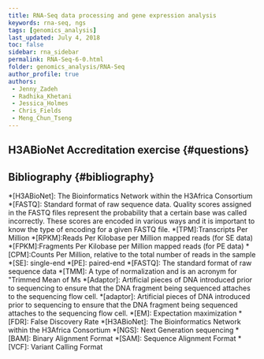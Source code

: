 ```yaml
---
title: RNA-Seq data processing and gene expression analysis
keywords: rna-seq, ngs
tags: [genomics_analysis]
last_updated: July 4, 2018
toc: false
sidebar: rna_sidebar
permalink: RNA-Seq-6-0.html  
folder: genomics_analysis/RNA-Seq
author_profile: true
authors:
 - Jenny_Zadeh
 - Radhika_Khetani
 - Jessica_Holmes
 - Chris_Fields
 - Meng_Chun_Tseng
---
```


## H3ABioNet Accreditation exercise {#questions}

## Bibliography {#bibliography}

[^1]: Robinson, Mark D., and Alicia Oshlack. [A scaling normalization method for differential expression analysis of RNA-seq data.](https://doi.org/10.1186/gb-2010-11-3-r25) Genome biology 11.3 (2010): R25.

[^2]: Trapnell, C., Roberts, A., Goff, L., Pertea, G., Kim, D., Kelley, D. R., ... & Pachter, L. (2012). [Differential gene and transcript expression analysis of RNA-seq experiments with TopHat and Cufflinks.](https://doi.org/10.1038/nprot.2012.016) Nature protocols, 7(3), 562.

[^3]: Love MI, Anders S, Kim V and Huber W. [RNA-Seq workflow: gene-level exploratory analysis and differential expression.](https://doi.org/10.12688/f1000research.7035.2) F1000Research 2016, 4:1070.

[^4]: Law CW, Alhamdoosh M, Su S et al. [RNA-seq analysis is easy as 1-2-3 with limma, Glimma and edgeR.](https://doi.org/10.12688/f1000research.9005.3) F1000Research 2018, 5:1408.

[^5]: Bray, N. L., Pimentel, H., Melsted, P., & Pachter, L. (2016). [Near-optimal probabilistic RNA-seq quantification.](https://doi.org/10.1038/nbt.3519) Nature biotechnology, 34(5), 525.

[^6]: Patro, R., Duggal, G., Love, M. I., Irizarry, R. A., & Kingsford, C. (2017). [Salmon provides fast and bias-aware quantification of transcript expression.](https://doi.org/10.1038/nmeth.4197) Nature methods, 14(4), 417.

[^7]: Andrews, S. (2010). [FastQC: a quality control tool for high throughput sequence data.]( https://www.bioinformatics.babraham.ac.uk/projects/fastqc/)

[^8]: Ewels, P., Magnusson, M., Lundin, S., & Käller, M. (2016). [MultiQC: summarize analysis results for multiple tools and samples in a single report.](https://doi.org/10.1093/bioinformatics/btw354) Bioinformatics, 32(19), 3047-3048.

[^9]: Bolger, A. M., Lohse, M., & Usadel, B. (2014). [Trimmomatic: a flexible trimmer for Illumina sequence data.](https://doi.org/10.1093/bioinformatics/btu170) Bioinformatics, 30(15), 2114-2120.

[^10]: [Trim Galore.](http://www.bioinformatics.babraham.ac.uk/projects/trim_galore/)

[^11]: [BBMap]( https://sourceforge.net/projects/bbmap/)

[^12]: Dodt, M., Roehr, J. T., Ahmed, R., & Dieterich, C. (2012). [FLEXBAR—flexible barcode and adapter processing for next-generation sequencing platforms.](https://doi.org/10.3390/biology1030895 Biology, 1(3), 895-905. )

[^13]: Gordon, A., & Hannon, G. (2010). [Fastx-toolkit. FASTQ/A short-reads pre-processing tools.]( http://hannonlab.cshl.edu/fastx_toolkit.) Unpublished

[^14]: (PRINSEQ) Schmieder, R., & Edwards, R. (2011). [Quality control and preprocessing of metagenomic datasets.](https://doi.org/10.1093/bioinformatics/btr026) Bioinformatics, 27(6), 863-864.

[^15]: Cox, M. P., Peterson, D. A., & Biggs, P. J. (2010). [SolexaQA: At-a-glance quality assessment of Illumina second-generation sequencing data.](https://doi.org/10.1186/1471-2105-11-485) BMC bioinformatics, 11(1), 485.

[^16]: Patro, R., Mount, S. M., & Kingsford, C. (2014). [Sailfish enables alignment-free isoform quantification from RNA-seq reads using lightweight algorithms.](https://doi.org/10.1038/nbt.2862) Nature biotechnology, 32(5), 462.

[^17]: Bray, N. L., Pimentel, H., Melsted, P., & Pachter, L. (2016). [Near-optimal probabilistic RNA-seq quantification.](https://doi.org/10.1038/nbt.3519) Nature biotechnology, 34(5), 525.

[^18]: Patro, R., Duggal, G., Love, M. I., Irizarry, R. A., & Kingsford, C. (2017). [Salmon provides fast and bias-aware quantification of transcript expression.](https://doi.org/10.1038/nmeth.4197) Nature methods, 14(4), 417.

[^19]: Dobin, A., Davis, C. A., Schlesinger, F., Drenkow, J., Zaleski, C., Jha, S., ... & Gingeras, T. R. (2013). [STAR: ultrafast universal RNA-seq aligner.](https://doi.org/10.1093/bioinformatics/bts635) Bioinformatics, 29(1), 15-21.

[^20]: Kim, D., Langmead, B., & Salzberg, S. L. (2015). [HISAT: a fast spliced aligner with low memory requirements.](https://doi.org/10.1038/nmeth.3317) Nature methods, 12(4), 357.

[^21]: Wu, T. D., & Nacu, S. (2010). [Fast and SNP-tolerant detection of complex variants and splicing in short reads.](https://doi.org/10.1093/bioinformatics/btq057) Bioinformatics, 26(7), 873-881.

[^22]: Huang, S., Zhang, J., Li, R., Zhang, W., He, Z., Lam, T. W., ... & Yiu, S. M. (2011). [SOAPsplice: genome-wide ab initio detection of splice junctions from RNA-Seq data.](https://doi.org/10.3389/fgene.2011.00046) Frontiers in genetics, 2, 46.

[^23]: Anders, S., Pyl, P. T., & Huber, W. (2015). [HTSeq—a Python framework to work with high-throughput sequencing data.](https://doi.org/10.1093/bioinformatics/btu638) Bioinformatics, 31(2), 166-169.

[^24]: Liao, Y., Smyth, G. K., & Shi, W. (2013). [featureCounts: an efficient general purpose program for assigning sequence reads to genomic features.](https://doi.org/10.1093/bioinformatics/btt656) Bioinformatics, 30(7), 923-930.

[^25]: (Cufflinks) Trapnell, C., Williams, B. A., Pertea, G., Mortazavi, A., Kwan, G., Van Baren, M. J., ... & Pachter, L. (2010). [Transcript assembly and quantification by RNA-Seq reveals unannotated transcripts and isoform switching during cell differentiation.](https://doi.org/10.1038/nbt.1621) Nature biotechnology, 28(5), 511.

[^26]: Li, H., Handsaker, B., Wysoker, A., Fennell, T., Ruan, J., Homer, N., ... & Durbin, R. (2009). [The sequence alignment/map format and SAMtools.](https://doi.org/10.1093/bioinformatics/btp352) Bioinformatics, 25(16), 2078-2079.

[^27]: [Picard](http://broadinstitute.github.io/picard/)

[^28]: Gentleman, R. C., Carey, V. J., Bates, D. M., Bolstad, B., Dettling, M., Dudoit, S., ... & Hornik, K. (2004). [Bioconductor: open software development for computational biology and bioinformatics.](https://doi.org/10.1186/gb-2004-5-10-r80) Genome biology, 5(10), R80.

[^29]: Soneson, C., Love, M. I., & Robinson, M. D. (2015). [Differential analyses for RNA-seq: transcript-level estimates improve gene-level inferences.](https://doi.org/10.12688/f1000research.7563.2) F1000Research, 4.

[^30]: Gautier L, Cope L, Bolstad BM, Irizarry RA (2004). [affy—analysis of Affymetrix GeneChip data at the probe level.](https://doi.org/10.1093/bioinformatics/btg405) Bioinformatics, 20(3), 307–315. ISSN 1367-4803,

[^31]: Pertea, M., Pertea, G. M., Antonescu, C. M., Chang, T. C., Mendell, J. T., & Salzberg, S. L. (2015). [StringTie enables improved reconstruction of a transcriptome from RNA-seq reads.](https://doi.org/10.1038/nbt.3122) Nature biotechnology, 33(3), 290.

[^32]: Dillies, M. A., Rau, A., Aubert, J., Hennequet-Antier, C., Jeanmougin, M., Servant, N., ... & Guernec, G. (2013). [A comprehensive evaluation of normalization methods for Illumina high-throughput RNA sequencing data analysis.](https://doi.org/10.1093/bib/bbs046) Briefings in bioinformatics, 14(6), 671-683.

[^33]: Anders S, Huber W (2010). [Differential expression analysis for sequence count data.](https://doi.org/ 10.1186/gb-2010-11-10-r106) Genome Biology, 11, R106.

[^34]: Love M.I., Huber W., Anders S. (2014). [Moderated estimation of fold change and dispersion for RNA-seq data with DESeq2.](https://doi.org/10.1186/s13059-014-0550-8) Genome Biology, 15, 550.

[^35]: Robinson MD, McCarthy DJ, Smyth GK (2010). [edgeR: a Bioconductor package for differential expression analysis of digital gene expression data.](https://doi.org/10.1093/bioinformatics/btp616) Bioinformatics, 26(1), 139-140.

[^36]: McCarthy, J. D, Chen, Yunshun, Smyth, K. G (2012). [Differential expression analysis of multifactor RNA-Seq experiments with respect to biological variation.](https://doi.org/10.1093/nar/gks042) Nucleic Acids Research, 40(10), 4288-4297.

[^37]: Benjamini, Y., & Hochberg, Y. (1995). Controlling the false discovery rate: a practical and powerful approach to multiple testing. Journal of the royal statistical society. Series B (Methodological), 289-300.

[^38]: Afgan, E., Baker, D., Batut, B., Van Den Beek, M., Bouvier, D., Čech, M., ... & Guerler, A. (2018). [The Galaxy platform for accessible, reproducible and collaborative biomedical analyses: 2018 update.](https://doi.org/10.1093/nar/gky379) Nucleic acids research, 46(W1), W537-W544.

[^39]: Leek, J.T., & Peng, R. D. (2015). [Reproducible research can still be wrong.](https://doi.org/10.1073/pnas.1421412111) Proceedings of the National Academy of Sciences 112 (6) 1645-1646

[^40]: [Reproducibility in Science: A Guide to enhancing reproducibility in scientific results and writing.](http://ropensci.github.io/reproducibility-guide/)

[^41]: Peng, R. D. (2011). [Reproducible Research in Computational Science.](https://doi.org/10.1126/science.1213847) Science Vol. 334, Issue 6060, pp. 1226-1227.

[^42]: Ashburner, M., Ball, C. A., Blake, J. A., Botstein, D., Butler, H., Cherry, J. M., ... & Harris, M. A. (2000). [Gene Ontology: tool for the unification of biology.](https://doi.org/10.1038/75556) Nature genetics, 25(1), 25.

[^43]: Kanehisa, M., & Goto, S. (2000). KEGG: kyoto encyclopedia of genes and genomes. Nucleic acids research, 28(1), 27-30.

[^limma]: Ritchie, ME, Phipson, B, Wu, D, Hu, Y, Law, CW, Shi, W, and Smyth, GK (2015). [limma powers differential expression analyses for RNA-sequencing and microarray studies](https://www.ncbi.nlm.nih.gov/pmc/articles/PMC4402510/). Nucleic Acids Research 43(7), e47.

[^conessa]: Conesa, A., Madrigal, P., Tarazona S., ... & Mortazavi, A. 2016. [A survey of best practices for RNA-Seq data analysis.](https://genomebiology.biomedcentral.com/articles/10.1186/s13059-016-0881-8) Genome Biology 17:13. https://doi.org/10.1186/s13059-016-0881-8


[//]: <> (These are common abbreviations in the page.)
*[H3ABioNet]: The Bioinformatics Network within the H3Africa Consortium
*[FASTQ]: Standard format of raw sequence data. Quality scores assigned in the FASTQ files represent the probability that a certain base was called incorrectly. These scores are encoded in various ways and it is important to know the type of encoding for a given FASTQ file.
*[TPM]:Transcripts Per Million
*[RPKM]:Reads Per Kilobase per Million mapped reads (for SE data)
*[FPKM]:Fragments Per Kilobase per Million mapped reads (for PE data)
*[CPM]:Counts Per Million, relative to the total number of reads in the sample
*[SE]: single-end
*[PE]: paired-end
*[FASTQ]: The standard format of raw sequence data
*[TMM]: A type of normalization and is an acronym for "Trimmed Mean of Ms
*[Adaptor]: Artificial pieces of DNA introduced prior to sequencing to ensure that the DNA fragment being sequenced attaches to the sequencing flow cell.
*[adaptor]: Artificial pieces of DNA introduced prior to sequencing to ensure that the DNA fragment being sequenced attaches to the sequencing flow cell.
*[EM]: Expectation maximization
*[FDR]: False Discovery Rate
*[H3ABioNet]: The Bioinformatics Network within the H3Africa Consortium
*[NGS]: Next Generation sequencing
*[BAM]: Binary Alignment Format
*[SAM]: Sequence Alignment Format
*[VCF]: Variant Calling Format
